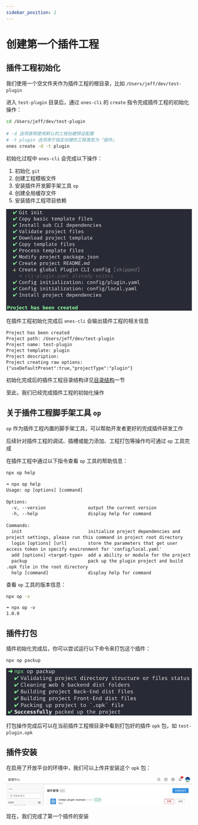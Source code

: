 ```yaml
---
sidebar_position: 2
---
```


# 创建第一个插件工程

## 插件工程初始化

我们使用一个空文件夹作为插件工程的根目录，比如 `/Users/jeff/dev/test-plugin`

进入 `test-plugin` 目录后，通过 `ones-cli` 的 `create` 指令完成插件工程的初始化操作：

```bash
cd /Users/jeff/dev/test-plugin

# -d 选项表明使用默认的工程创建预设配置
# -t plugin 选项用于指定创建的工程类型为「插件」
ones create -d -t plugin
```

初始化过程中 `ones-cli` 会完成以下操作：

1. 初始化 `git`
2. 创建工程模板文件
3. 安装插件开发脚手架工具 `op`
4. 创建全局缓存文件
5. 安装插件工程项目依赖

![image](images/create.png)

在插件工程初始化完成后 `ones-cli` 会输出插件工程的相关信息

```
Project has been created
Project path: /Users/jeff/dev/test-plugin
Project name: test-plugin
Project template: plugin
Project description:
Project creating raw options: {"useDefaultPreset":true,"projectType":"plugin"}
```

初始化完成后的插件工程目录结构详见[目录结构](../guide/structure.md)一节

至此，我们已经完成插件工程的初始化操作

## 关于插件工程脚手架工具 `op`

`op` 作为插件工程内置的脚手架工具，可以帮助开发者更好的完成插件研发工作

后续针对插件工程的调试、插槽或能力添加、工程打包等操作均可通过 `op` 工具完成

在插件工程中通过以下指令查看 `op` 工具的帮助信息：

```bash
npx op help
```

```
➜ npx op help
Usage: op [options] [command]

Options:
  -v, --version                output the current version
  -h, --help                   display help for command

Commands:
  init                         initialize project dependencies and project settings, please run this command in project root directory
  login [options] [url]        store the parameters that get user access token in specify environment for 'config/local.yaml'
  add [options] <target-type>  add a ability or module for the project
  packup                       pack up the plugin project and build .opk file in the root directory
  help [command]               display help for command
```

查看 `op` 工具的版本信息：

```bash
npx op -v
```

```
➜ npx op -v
1.0.0
```

## 插件打包

插件初始化完成后，你可以尝试运行以下命令来打包这个插件：

```
npx op packup
```

![image](images/opk.png)

打包操作完成后可以在当前插件工程根目录中看到打包好的插件 `opk` 包，如 `test-plugin.opk`

## 插件安装

在启用了开放平台的环境中，我们可以上传并安装这个 `opk` 包：

![image](images/install.jpg)

现在，我们完成了第一个插件的安装

